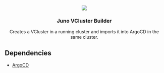 <br />
<p align="center">
    <img src="https://avatars.githubusercontent.com/u/9037579?v=4"/>
    <h3 align="center">Juno VCluster Builder</h3>
    <p align="center">
        Creates a VCluster in a running cluster and imports it into ArgoCD in the same cluster.
    </p>
</p>

## Dependencies

- [ArgoCD](https://argo-cd.readthedocs.io/en/stable/)

